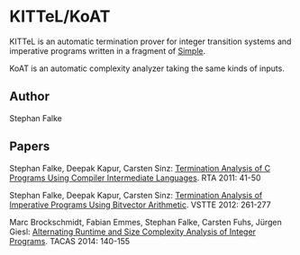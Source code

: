 # KITTeL/KoAT

KITTeL is an automatic termination prover for integer transition
systems and imperative programs written in a fragment of
[Simple](http://pop-art.inrialpes.fr/people/bjeannet/bjeannet-forge/interproc/manual_syntax.html).

KoAT is an automatic complexity analyzer taking the same kinds of inputs.

## Author

Stephan Falke

## Papers

Stephan Falke, Deepak Kapur, Carsten Sinz:
[Termination Analysis of C Programs Using Compiler Intermediate Languages](http://dx.doi.org/10.4230/LIPIcs.RTA.2011.41).
RTA 2011: 41-50

Stephan Falke, Deepak Kapur, Carsten Sinz:
[Termination Analysis of Imperative Programs Using Bitvector Arithmetic](http://dx.doi.org/10.1007/978-3-642-27705-4_21).
VSTTE 2012: 261-277

Marc Brockschmidt, Fabian Emmes, Stephan Falke, Carsten Fuhs, J&uuml;rgen Giesl:
[Alternating Runtime and Size Complexity Analysis of Integer Programs](http://dx.doi.org/10.1007/978-3-642-54862-8_10).
TACAS 2014: 140-155
